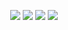 <p align="center" style="text-decoration: none;"`>
  <a href="mailto:danieleleite.vs@gmail.com" alt="Gmail" target="_blank" style="text-decoration: none;">
    <img src="https://img.shields.io/badge/Gmail-1C1C1C?style=flat-square&logo=gmail&logoColor=EB599B&link=danieleleite.vs@gmail.com" />
  </a>

  <a href="https://www.linkedin.com/in/danielelvs" alt="Linkedin" target="_blank" style="text-decoration: none;">
    <img src="https://img.shields.io/badge/Linkedin-1C1C1C?style=flat-square&logo=linkedin&logoColor=EB599B&link=https://www.linkedin.com/in/danielelvs" />
  </a>
  
  <a href="https://steamcommunity.com/id/daniiexe" alt="Steam" target="_blank" style="text-decoration: none;">
    <img src="https://img.shields.io/badge/Steam-1C1C1C?style=flat-square&logo=steam&logoColor=EB599B&link=https://steamcommunity.com/id/daniiexe" />
  </a>

  <a href="https://www.tiktok.com/@danielelvs" alt="TikTok" target="_blank" style="text-decoration: none;">
    <img src="https://img.shields.io/badge/TikTok-1C1C1C?style=flat-square&logo=tiktok&logoColor=EB599B&link=https://www.tiktok.com/@danielelvs" />
  </a>
</p>
